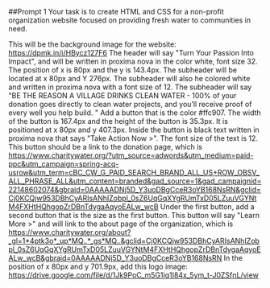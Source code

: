 ##Prompt 1
Your task is to create HTML and CSS for a non-profit organization website focused on providing fresh water to communities in need. 

This will be the background image for the website: https://dpmk.in/i/HBycz127F6
The header will say "Turn Your Passion Into Impact", and will be written in proxima nova in the color white, font size 32. The position of x is 80px and the y is 143.4px. 
The subheader will be located at x 80px and Y 276px. The subheader will also he colored white and written in proxima nova with a font size of 12. The subheader will say "BE THE REASON A VILLAGE DRINKS CLEAN WATER - 100% of your donation goes directly to clean water projects, and you’ll receive proof of every well you help build. "
Add a button that is the color #ffc907. The width of the button is 167.4px and the height of the button is 35.3px. It is positioned at x 80px and y 407.3px. Inside the button is black text written in proxima nova that says "Take Action Now >". The font size of the text is 12.
This button should be a link to the donation page, which is https://www.charitywater.org/?utm_source=adwords&utm_medium=paid-ppc&utm_campaign=spring-acq-usrow&utm_term=cBC_CW_G_PAID_SEARCH_BRAND_ALL_US+ROW_OBSV_ALL_PHRASE_ALL&utm_content=branded&gad_source=1&gad_campaignid=22148602074&gbraid=0AAAAADNj5D_Y3uoDBgCceR3oYB168NsRN&gclid=Cj0KCQjw953DBhCyARIsANhIZobpl_0sZ6UqGqXYgRUmTxD05LZuuVGYNtM4FXHtHQhgopZrDBnTdygaAqyoEALw_wcB 
Under the first button, add a second button that is the size as the first button. This button will say "Learn More >" and will link to the about page of the organization, which is https://www.charitywater.org/about?_gl=1*4ptk3o*_up*MQ..*_gs*MQ..&gclid=Cj0KCQjw953DBhCyARIsANhIZobpl_0sZ6UqGqXYgRUmTxD05LZuuVGYNtM4FXHtHQhgopZrDBnTdygaAqyoEALw_wcB&gbraid=0AAAAADNj5D_Y3uoDBgCceR3oYB168NsRN
In the position of x 80px and y 701.9px, add this logo image: https://drive.google.com/file/d/1Jk9PoC_m5G1jq1I84x_5ym_t-J0ZSfnL/view 